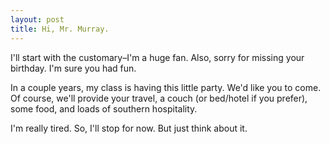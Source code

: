 ```yaml
---
layout: post
title: Hi, Mr. Murray.
---
```

I'll start  with the customary&ndash;I'm a huge fan. Also, sorry for missing your birthday. I'm sure you had fun.

In a couple years, my class is having this little party. We'd like you to come. Of course, we'll provide your travel, a couch (or bed/hotel if you prefer), some food, and loads of southern hospitality. 

I'm really tired. So, I'll stop for now. But just think about it.